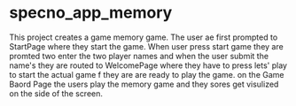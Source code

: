 # specno_app_memory
This project creates a game memory game. The user ae first prompted to StartPage where they start the game. When user press start game they are promted two enter the two player names and when the user submit the name's they are routed to WelcomePage where they have to press lets' play to start the actual game f they are are ready to play the game. on the Game Baord Page the users play the memory game and they sores get visulized on the side of the screen.
